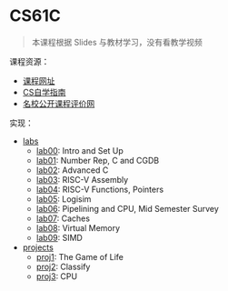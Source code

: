 # CS61C

> 本课程根据 Slides 与教材学习，没有看教学视频

课程资源：

* [课程网址](https://inst.eecs.berkeley.edu/~cs61c/su20/)
* [CS自学指南](https://csdiy.wiki/%E4%BD%93%E7%B3%BB%E7%BB%93%E6%9E%84/CS61C/)
* [名校公开课程评价网](https://conanhujinming.github.io/comments-for-awesome-courses/%E4%BD%93%E7%B3%BB%E7%BB%93%E6%9E%84/UC%20BerkeleyCS61C%E8%AE%A1%E7%AE%97%E6%9C%BA%E6%9E%B6%E6%9E%84%E4%B8%AD%E7%9A%84%E4%BC%9F%E5%A4%A7%E6%80%9D%E6%83%B3/)

实现：

* [labs](https://inst.eecs.berkeley.edu/~cs61c/su20/#labs)
    * [lab00](./labs/lab00): Intro and Set Up
    * [lab01](./labs/lab01): Number Rep, C and CGDB
    * [lab02](./labs/lab02): Advanced C
    * [lab03](./labs/lab03): RISC-V Assembly
    * [lab04](./labs/lab04): RISC-V Functions, Pointers
    * [lab05](./labs/lab05): Logisim
    * [lab06](./labs/lab06): Pipelining and CPU, Mid Semester Survey
    * [lab07](./labs/lab07): Caches
    * [lab08](./labs/lab08): Virtual Memory
    * [lab09](./labs/lab09): SIMD
* [projects](https://inst.eecs.berkeley.edu/~cs61c/fa20/#projects)
    * [proj1](./projects/proj1): The Game of Life
    * [proj2](./projects/proj2): Classify
    * [proj3](./projects/proj3): CPU

